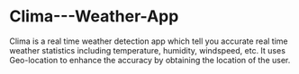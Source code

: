 # Clima---Weather-App
Clima is a real time weather detection app which tell you accurate real time weather statistics including temperature, humidity, windspeed, etc. It uses Geo-location to enhance the accuracy by obtaining the location of the user.
